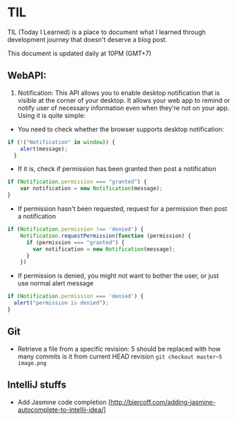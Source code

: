 # TIL
TIL (Today I Learned) is a place to document what I learned through development journey that doesn't deserve a blog post.

This document is updated daily at 10PM (GMT+7)

## WebAPI:

1. Notification:
This API allows you to enable desktop notification that is visible at the corner of your desktop.
It allows your web app to remind or notify user of necessary information even when they're not on your app.
Using it is quite simple:

* You need to check whether the browser supports desktop notification:
```javascript
if (!("Notification" in window)) {
    alert(message);
  } 
```
* If it is, check if permission has been granted then post a notification
```javascript
if (Notification.permission === "granted") {
    var notification = new Notification(message);
}
```
* If permission hasn't been requested, request for a permission then post a notification
```javascript
if (Notification.permission !== 'denied') {
    Notification.requestPermission(function (permission) {
      if (permission === "granted") {
        var notification = new Notification(message);
      }
    })
```
* If permission is denied, you might not want to bother the user, or just use normal alert message
```javascript
if (Notification.permission === 'denied') {
  alert("permission is denied");
}
```


## Git
* Retrieve a file from a specific revision: 5 should be replaced with how many commits is it from current HEAD revision
```git checkout master~5 image.png```

## IntelliJ stuffs
* Add Jasmine code completion [http://biercoff.com/adding-jasmine-autocomplete-to-intellij-idea/]
